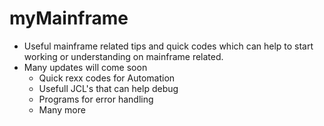 # myMainframe
- Useful mainframe related tips and quick codes which can help to start working or understanding on mainframe related. 
- Many updates will come soon 
  - Quick rexx codes for Automation
  - Usefull JCL's that can help debug
  - Programs for error handling
  - Many more
